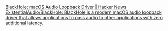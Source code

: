 
[BlackHole: macOS Audio Loopback Driver | Hacker News](https://news.ycombinator.com/item?id=40270219)
[ExistentialAudio/BlackHole: BlackHole is a modern macOS audio loopback driver that allows applications to pass audio to other applications with zero additional latency.](https://github.com/ExistentialAudio/BlackHole)
